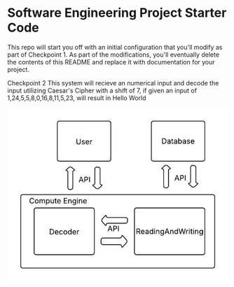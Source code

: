 # Software Engineering Project Starter Code

This repo will start you off with an initial configuration that you'll modify as part of Checkpoint 1. As part of the modifications, you'll eventually delete the contents of this README and replace it with documentation for your project.

Checkpoint 2
This system will recieve an numerical input and decode the input utilizing Caesar's Cipher with a shift of 7, if given an input of 1,24,5,5,8,0,16,8,11,5,23, will result in Hello World 

![Image of System Diagram](https://github.com/CPS353-Suny-New-Paltz/project-starter-code-ChrisNolasco135/blob/main/images/SystemDiagram.jpg?raw=true)
